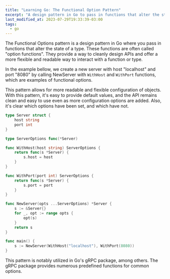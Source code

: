 ```yaml
---
title: "Learning Go: The Functional Option Pattern"
excerpt: "A design pattern in Go to pass in functions that alter the state of a type."
last_modified_at: 2023-07-29T19:33:39-03:00
tags: 
  - go
---
```


The Functional Options pattern is a design pattern in Go where you pass in functions that alter the state of a type. These functions are often called "option functions". They provide a way to cleanly design APIs and offer a more flexible and readable way to interact with a function or type.

In the example bellow, we create a new server with host "localhost" and port "8080" by calling NewServer with `WithHost` and `WithPort` functions, which are examples of functional options.

This pattern allows for more readable and flexible configuration of objects. With this pattern, it's easy to provide default values, and the API remains clean and easy to use even as more configuration options are added. Also, it's clear which options have been set, and which have not.

```go
type Server struct {
    host string
    port int
}

type ServerOptions func(*Server)

func WithHost(host string) ServerOptions {
    return func(s *Server) {
        s.host = host
    }
}

func WithPort(port int) ServerOptions {
    return func(s *Server) {
        s.port = port
    }
}

func NewServer(opts ...ServerOptions) *Server {
    s := &Server{}
    for _, opt := range opts {
        opt(s)
    }
    return s
}

func main() {
    s := NewServer(WithHost("localhost"), WithPort(8080))
}
```

This pattern is notably utilized in Go's gRPC package, among others. The gRPC package provides numerous predefined functions for common options.
